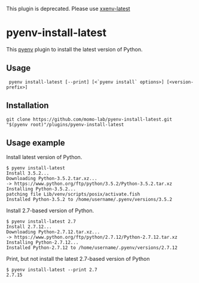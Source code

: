 This plugin is deprecated. Please use [xxenv-latest](https://github.com/momo-lab/xxenv-latest)

# pyenv-install-latest

This [pyenv](https://github.com/yyuu/pyenv) plugin to install the latest version of Python.

## Usage

     pyenv install-latest [--print] [<`pyenv install` options>] [<version-prefix>]

## Installation

    git clone https://github.com/momo-lab/pyenv-install-latest.git "$(pyenv root)"/plugins/pyenv-install-latest

## Usage example

Install latest version of Python.

    $ pyenv install-latest
    Install 3.5.2...
    Downloading Python-3.5.2.tar.xz...
    -> https://www.python.org/ftp/python/3.5.2/Python-3.5.2.tar.xz
    Installing Python-3.5.2...
    patching file Lib/venv/scripts/posix/activate.fish
    Installed Python-3.5.2 to /home/username/.pyenv/versions/3.5.2


Install 2.7-based version of Python.

    $ pyenv install-latest 2.7
    Install 2.7.12...
    Downloading Python-2.7.12.tar.xz...
    -> https://www.python.org/ftp/python/2.7.12/Python-2.7.12.tar.xz
    Installing Python-2.7.12...
    Installed Python-2.7.12 to /home/username/.pyenv/versions/2.7.12

Print, but not install the latest 2.7-based version of Python

    $ pyenv install-latest --print 2.7
    2.7.15
    

